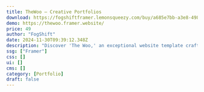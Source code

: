 ```yaml
---
title: TheWoo — Creative Portfolios
download: https://fogshiftframer.lemonsqueezy.com/buy/a685e7bb-a3e8-4983-aeda-b0a2745bb16e?aff=YGGpO5
demo: https://thewoo.framer.website/
price: 49
author: "FogShift"
date: 2024-11-30T09:39:12.348Z
description: "Discover 'The Woo,' an exceptional website template crafted for creatives to showcase their portfolios. Meticulously designed to elevate your digital journey, this template offers a perfect platform for expressing your creativity."
ssg: ["Framer"]
css: []
ui: []
cms: []
category: [Portfolio]
draft: false
---
```

